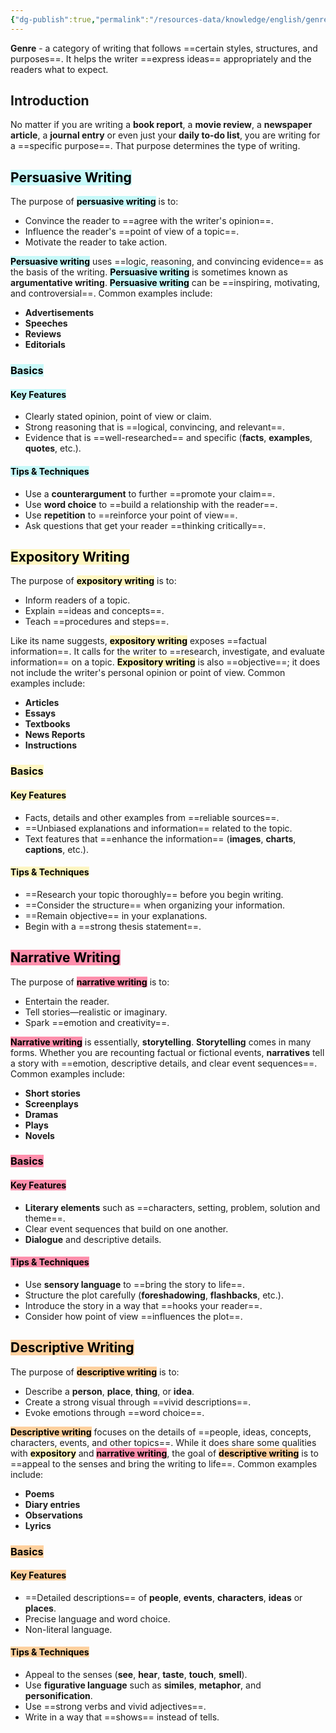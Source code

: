 ```yaml
---
{"dg-publish":true,"permalink":"/resources-data/knowledge/english/genre/genre-as-types-of-writing/"}
---
```


**Genre** - a category of writing that follows ==certain styles, structures, and purposes==. It helps the writer ==express ideas== appropriately and the readers what to expect.

## Introduction
No matter if you are writing a **book report**, a **movie review**, a **newspaper article**, a **journal entry** or even just your **daily to-do list**, you are writing for a ==specific purpose==. That purpose determines the type of writing.

## <mark style="background: #ABF7F7A6;">Persuasive Writing</mark>
The purpose of **<mark style="background: #ABF7F7A6;">persuasive writing</mark>** is to:
* Convince the reader to ==agree with the writer's opinion==.
* Influence the reader's ==point of view of a topic==.
* Motivate the reader to take action.

**<mark style="background: #ABF7F7A6;">Persuasive writing</mark>** uses ==logic, reasoning, and convincing evidence== as the basis of the writing. **<mark style="background: #ABF7F7A6;">Persuasive writing</mark>** is sometimes known as **argumentative writing**. **<mark style="background: #ABF7F7A6;">Persuasive writing</mark>** can be ==inspiring, motivating, and controversial==. Common examples include:
* **Advertisements**
* **Speeches**
* **Reviews**
* **Editorials**

### <mark style="background: #ABF7F7A6;">Basics</mark>
#### <mark style="background: #ABF7F7A6;">Key Features</mark>
* Clearly stated opinion, point of view or claim.
* Strong reasoning that is ==logical, convincing, and relevant==.
* Evidence that is ==well-researched== and specific (**facts**, **examples**, **quotes**, etc.).

#### <mark style="background: #ABF7F7A6;">Tips & Techniques</mark>
* Use a **counterargument** to further ==promote your claim==.
* Use **word choice** to ==build a relationship with the reader==.
* Use **repetition** to ==reinforce your point of view==.
* Ask questions that get your reader ==thinking critically==.

## <mark style="background: #FFF3A3A6;">Expository Writing</mark>
The purpose of **<mark style="background: #FFF3A3A6;">expository writing</mark>** is to:
* Inform readers of a topic.
* Explain ==ideas and concepts==.
* Teach ==procedures and steps==.

Like its name suggests, **<mark style="background: #FFF3A3A6;">expository writing</mark>** exposes ==factual information==. It calls for the writer to ==research, investigate, and evaluate information== on a topic. **<mark style="background: #FFF3A3A6;">Expository writing</mark>** is also ==objective==; it does not include the writer's personal opinion or point of view. Common examples include:
* **Articles**
* **Essays**
* **Textbooks**
* **News Reports**
* **Instructions**

### <mark style="background: #FFF3A3A6;">Basics</mark>
#### <mark style="background: #FFF3A3A6;">Key Features</mark>
* Facts, details and other examples from ==reliable sources==.
* ==Unbiased explanations and information== related to the topic.
* Text features that ==enhance the information== (**images**, **charts**, **captions**, etc.).

#### <mark style="background: #FFF3A3A6;">Tips & Techniques</mark>
* ==Research your topic thoroughly== before you begin writing.
* ==Consider the structure== when organizing your information.
* ==Remain objective== in your explanations.
* Begin with a ==strong thesis statement==.

## <mark style="background: #FF5582A6;">Narrative Writing</mark>
The purpose of **<mark style="background: #FF5582A6;">narrative writing</mark>** is to:
* Entertain the reader.
* Tell stories—realistic or imaginary.
* Spark ==emotion and creativity==.

**<mark style="background: #FF5582A6;">Narrative writing</mark>** is essentially, **storytelling**. **Storytelling** comes in many forms. Whether you are recounting factual or fictional events, **narratives** tell a story with ==emotion, descriptive details, and clear event sequences==. Common examples include:
* **Short stories**
* **Screenplays**
* **Dramas**
* **Plays**
* **Novels**

### <mark style="background: #FF5582A6;">Basics</mark>
#### <mark style="background: #FF5582A6;">Key Features</mark>
* **Literary elements** such as ==characters, setting, problem, solution and theme==.
* Clear event sequences that build on one another.
* **Dialogue** and descriptive details.

#### <mark style="background: #FF5582A6;">Tips & Techniques</mark>
* Use **sensory language** to ==bring the story to life==.
* Structure the plot carefully (**foreshadowing**, **flashbacks**, etc.).
* Introduce the story in a way that ==hooks your reader==.
* Consider how point of view ==influences the plot==.

## <mark style="background: #FFB86CA6;">Descriptive Writing</mark>
The purpose of **<mark style="background: #FFB86CA6;">descriptive writing</mark>** is to:
* Describe a **person**, **place**, **thing**, or **idea**.
* Create a strong visual through ==vivid descriptions==.
* Evoke emotions through ==word choice==.

**<mark style="background: #FFB86CA6;">Descriptive writing</mark>** focuses on the details of ==people, ideas, concepts, characters, events, and other topics==. While it does share some qualities with **<mark style="background: #FFF3A3A6;">expository</mark>** and **<mark style="background: #FF5582A6;">narrative writing</mark>**, the goal of **<mark style="background: #FFB86CA6;">descriptive writing</mark>** is to ==appeal to the senses and bring the writing to life==. Common examples include:
* **Poems**
* **Diary entries**
* **Observations**
* **Lyrics**

### <mark style="background: #FFB86CA6;">Basics</mark>
#### <mark style="background: #FFB86CA6;">Key Features</mark>
* ==Detailed descriptions== of **people**, **events**, **characters**, **ideas** or **places**.
* Precise language and word choice.
* Non-literal language.

#### <mark style="background: #FFB86CA6;">Tips & Techniques</mark>
* Appeal to the senses (**see**, **hear**, **taste**, **touch**, **smell**).
* Use **figurative language** such as **similes**, **metaphor**, and **personification**.
* Use ==strong verbs and vivid adjectives==.
* Write in a way that ==shows== instead of tells.
